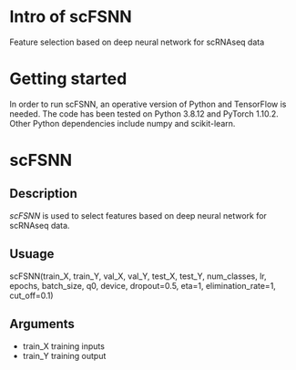 # Intro of scFSNN
Feature selection based on deep neural network for scRNAseq data

# Getting started
In order to run scFSNN, an operative version of Python and TensorFlow is needed. The code has been tested on Python 3.8.12 and PyTorch 1.10.2. Other Python dependencies include numpy and scikit-learn.

# scFSNN

## Description
*scFSNN* is used to select features based on deep neural network for scRNAseq data.

## Usuage

scFSNN(train_X, train_Y,  val_X, val_Y, test_X, test_Y, 
         num_classes, lr, epochs, batch_size, q0, device,
         dropout=0.5, eta=1, elimination_rate=1, cut_off=0.1)

## Arguments

* train_X training inputs
* train_Y training output
